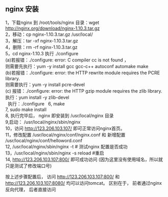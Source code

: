 ## nginx 安装
1，下载nginx 到 /root/tools/nginx 目录：wget http://nginx.org/download/nginx-1.10.3.tar.gz  
2，移动：cp nginx-1.10.3.tar.gz /usr/local/  
3，解压：tar -xf nginx-1.10.3.tar.gz  
4，删除：rm -rf nginx-1.10.3.tar.gz  
5，cd nginx-1.10.3 执行 ./configure   
   (a)若报错：./configure: error: C compiler cc is not found ，   
   则需要先执行：yum -y install gcc gcc-c++ autoconf automake make   
   (b)若报错：./configure: error: the HTTP rewrite module requires the PCRE library.   
   则需要执行：yum -y install pcre-devel  
   (c) 报错：./configure: error: the HTTP gzip module requires the zlib library.  
   执行：yum install -y zlib-devel	 
   执行：./configure
   
6, make  
7, sudo make install  
8, 执行完毕后， nginx 即安装到 /usr/local/nginx 目录  
9,启动： /usr/local/nginx/sbin/nginx  
10，访问 http://123.206.103.107/ 即可正常访问nginx首页。  
11，修改配置 /usr/local/nginx/conf/nginx.conf 和 新增配置 /usr/local/nginx/conf/helloword.conf  
12, /usr/local/nginx/sbin/nginx -t  # 测试nginx 配置是否成功  
13，/usr/local/nginx/sbin/nginx -s reload #重启  
14, http://123.206.103.107:800/  即可成功访问 (因为这里没有使用域名，所以就只是测试了修改端口号)  

按上述步骤配置后， 访问 http://123.206.103.107:800/ 和 http://123.206.103.107:8080/  均可以访问tomcat。
区别在于， 前者通过nginx反向代理， 后者直接访问  
